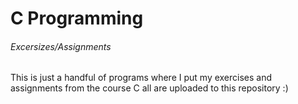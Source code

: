 # C Programming

###### Excersizes/Assignments
This is just a handful of programs where I put my exercises and 
assignments from the course C all are uploaded to this 
repository :) 



